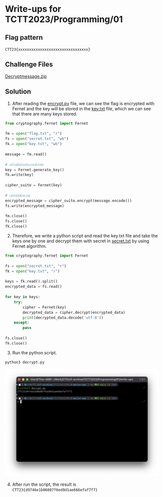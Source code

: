 # Write-ups for TCTT2023/Programming/01

## Flag pattern

`CTT23{xxxxxxxxxxxxxxxxxxxxxxxxxxxxxxxx}`

## Challenge Files

[Decryptmessage.zip](./Decryptmessage.zip)

## Solution

1. After reading the [encrypt.py](./write-ups/encrypt.py) file, we can see the flag is encrypted with Fernet and the key will be stored in the [key.txt](./write-ups/key.txt) file, which we can see that there are many keys stored.

```python
from cryptography.fernet import Fernet

fm = open("flag.txt", "r")
fs = open("secret.txt", "wb")
fk = open("key.txt", "wb")

message = fm.read()

# สร้างคีย์สำหรับการเข้ารหัส
key = Fernet.generate_key()
fk.write(key)

cipher_suite = Fernet(key)

# เข้ารหัสข้อความ
encrypted_message = cipher_suite.encrypt(message.encode())
fs.write(encrypted_message)

fm.close()
fs.close()
fk.close()
```

2. Therefore, we write a python script and read the key.txt file and take the keys one by one and decrypt them with secret in [secret.txt](./write-ups/secret.txt) by using Fernet algorithm.

```python
from cryptography.fernet import Fernet

fs = open("secret.txt", "r")
fk = open("key.txt", "r")

keys = fk.read().split()
encrypted_data = fs.read()

for key in keys:
    try:
        cipher = Fernet(key)
        decrypted_data = cipher.decrypt(encrypted_data)
        print(decrypted_data.decode('utf-8'))
    except:
        pass

fs.close()
fk.close()
```

3. Run the python script.

```bash
python3 decrypt.py
```

![result](./write-ups/01.png)

4. After run the script, the result is `CTT23{d9746e1b06807f6ed9d1ae666efaf7f7}`
